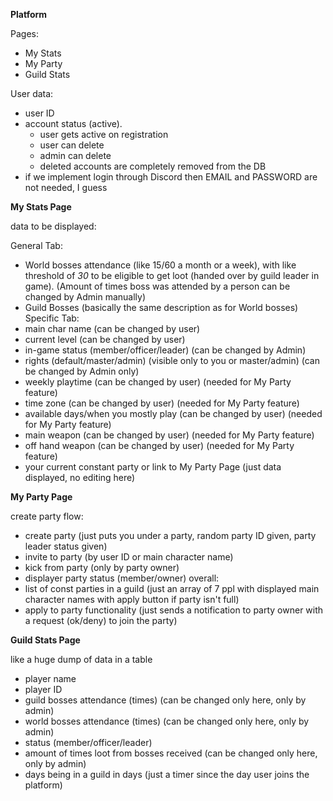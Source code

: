 **Platform**

Pages:

- My Stats
- My Party
- Guild Stats

User data:

- user ID
- account status (active).
  - user gets active on registration
  - user can delete
  - admin can delete
  - deleted accounts are completely removed from the DB
- if we implement login through Discord then EMAIL and PASSWORD are not needed, I guess

**My Stats Page**

data to be displayed:

General Tab:

- World bosses attendance (like 15/60 a month or a week), with like threshold of _30_ to be eligible to get loot (handed over by guild leader in game). (Amount of times boss was attended by a person can be changed by Admin manually)
- Guild Bosses (basically the same description as for World bosses)
  Specific Tab:
- main char name (can be changed by user)
- current level (can be changed by user)
- in-game status (member/officer/leader) (can be changed by Admin)
- rights (default/master/admin) (visible only to you or master/admin) (can be changed by Admin only)
- weekly playtime (can be changed by user) (needed for My Party feature)
- time zone (can be changed by user) (needed for My Party feature)
- available days/when you mostly play (can be changed by user) (needed for My Party feature)
- main weapon (can be changed by user) (needed for My Party feature)
- off hand weapon (can be changed by user) (needed for My Party feature)
- your current constant party or link to My Party Page (just data displayed, no editing here)

**My Party Page**

create party flow:

- create party (just puts you under a party, random party ID given, party leader status given)
- invite to party (by user ID or main character name)
- kick from party (only by party owner)
- displayer party status (member/owner)
  overall:
- list of const parties in a guild (just an array of 7 ppl with displayed main character names with apply button if party isn't full)
- apply to party functionality (just sends a notification to party owner with a request (ok/deny) to join the party)

**Guild Stats Page**

like a huge dump of data in a table

- player name
- player ID
- guild bosses attendance (times) (can be changed only here, only by admin)
- world bosses attendance (times) (can be changed only here, only by admin)
- status (member/officer/leader)
- amount of times loot from bosses received (can be changed only here, only by admin)
- days being in a guild in days (just a timer since the day user joins the platform)
